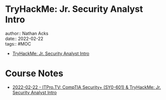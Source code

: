 # TryHackMe: Jr. Security Analyst Intro

author:: Nathan Acks  
date:: 2022-02-22  
tags:: #MOC

* [TryHackMe: Jr. Security Analyst Intro](https://tryhackme.com/room/jrsecanalystintrouxo)

# Course Notes

* [2022-02-22 - ITPro.TV: CompTIA Security+ (SY0-601) & TryHackMe: Jr. Security Analyst Intro](../log/2022-02-22-itprotv-comptia-security-plus-and-tryhackme-jr-security-analyst-intro.md)
